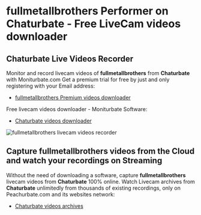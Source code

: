 # fullmetallbrothers Performer on Chaturbate - Free LiveCam videos downloader

## Chaturbate Live Videos Recorder

Monitor and record livecam videos of **fullmetallbrothers** from **Chaturbate** with Moniturbate.com
Get a premium trial for free by just and only registering with your Email address:
* [fullmetallbrothers Premium videos downloader](https://moniturbate.com/request-demo-licence-key.html)

Free livecam videos downloader - Moniturbate Software:
* [Chaturbate videos downloader](https://moniturbate.com/moniturbate-download-software.html)

![fullmetallbrothers livecam videos recorder](https://peachurnet.com/templates/moniturbate-software.png)


## Capture fullmetallbrothers videos from the Cloud and watch your recordings on Streaming

Without the need of downloading a software, capture **fullmetallbrothers** livecam videos from **Chaturbate** 100% online.
Watch Livecam archives from **Chaturbate** unlimitedly from thousands of existing recordings, only on Peachurbate.com and its websites network:
* [Chaturbate videos archives](https://peachurnet.com/)